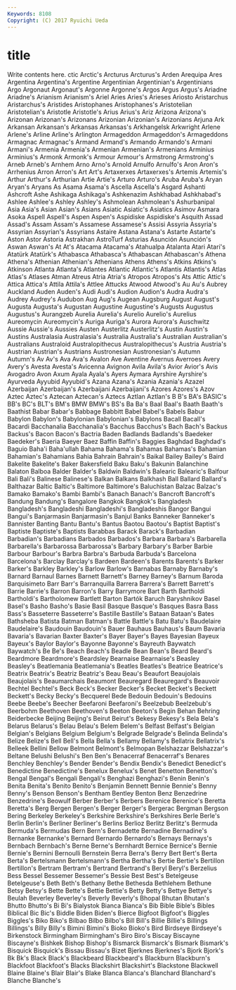 ```yaml
---
Keywords: 8108 
Copyright: (C) 2017 Ryuichi Ueda
---
```


# title

Write contents here.
ctic Arctic's Arcturus Arcturus's Arden Arequipa Ares Argentina Argentina's Argentine
Argentinian Argentinian's Argentinians Argo Argonaut Argonaut's Argonne Argonne's Argos Argus
Argus's Ariadne Ariadne's Arianism Arianism's Ariel Aries Aries's Arieses Ariosto
Aristarchus Aristarchus's Aristides Aristophanes Aristophanes's Aristotelian Aristotelian's Aristotle Aristotle's Arius
Arius's Ariz Arizona Arizona's Arizonan Arizonan's Arizonans Arizonian Arizonian's Arizonians
Arjuna Ark Arkansan Arkansan's Arkansas Arkansas's Arkhangelsk Arkwright Arlene Arlene's
Arline Arline's Arlington Armageddon Armageddon's Armageddons Armagnac Armagnac's Armand Armand's
Armando Armando's Armani Armani's Armenia Armenia's Armenian Armenian's Armenians Arminius
Arminius's Armonk Armonk's Armour Armour's Armstrong Armstrong's Arneb Arneb's Arnhem
Arno Arno's Arnold Arnulfo Arnulfo's Aron Aron's Arrhenius Arron Arron's
Art Art's Artaxerxes Artaxerxes's Artemis Artemis's Arthur Arthur's Arthurian Artie
Artie's Arturo Arturo's Aruba Aruba's Aryan Aryan's Aryans As Asama
Asama's Ascella Ascella's Asgard Ashanti Ashcroft Ashe Ashikaga Ashikaga's Ashkenazim
Ashkhabad Ashkhabad's Ashlee Ashlee's Ashley Ashley's Ashmolean Ashmolean's Ashurbanipal Asia
Asia's Asian Asian's Asians Asiatic Asiatic's Asiatics Asimov Asmara Asoka
Aspell Aspell's Aspen Aspen's Aspidiske Aspidiske's Asquith Assad Assad's Assam
Assam's Assamese Assamese's Assisi Assyria Assyria's Assyrian Assyrian's Assyrians Astaire
Astana Astana's Astarte Astarte's Aston Astor Astoria Astrakhan AstroTurf Asturias
Asunción Asunción's Aswan Aswan's At At's Atacama Atacama's Atahualpa Atalanta
Atari Atari's Atatürk Atatürk's Athabasca Athabasca's Athabascan Athabascan's Athena Athena's
Athenian Athenian's Athenians Athens Athens's Atkins Atkins's Atkinson Atlanta Atlanta's
Atlantes Atlantic Atlantic's Atlantis Atlantis's Atlas Atlas's Atlases Atman Atreus
Atria Atria's Atropos Atropos's Ats Attic Attic's Attica Attica's Attila
Attila's Attlee Attucks Atwood Atwood's Au Au's Aubrey Auckland Auden
Auden's Audi Audi's Audion Audion's Audra Audra's Audrey Audrey's Audubon
Aug Aug's Augean Augsburg August August's Augusta Augusta's Augustan Augustine
Augustine's Augusts Augustus Augustus's Aurangzeb Aurelia Aurelia's Aurelio Aurelio's Aurelius
Aureomycin Aureomycin's Auriga Auriga's Aurora Aurora's Auschwitz Aussie Aussie's Aussies
Austen Austerlitz Austerlitz's Austin Austin's Austins Australasia Australasia's Australia Australia's
Australian Australian's Australians Australoid Australopithecus Australopithecus's Austria Austria's Austrian Austrian's
Austrians Austronesian Austronesian's Autumn Autumn's Av Av's Ava Ava's Avalon
Ave Aventine Avernus Averroes Avery Avery's Avesta Avesta's Avicenna Avignon
Avila Avila's Avior Avior's Avis Avogadro Avon Axum Ayala Ayala's
Ayers Aymara Ayrshire Ayrshire's Ayurveda Ayyubid Ayyubid's Azana Azana's Azania
Azania's Azazel Azerbaijan Azerbaijan's Azerbaijani Azerbaijani's Azores Azores's Azov Aztec
Aztec's Aztecan Aztecan's Aztecs Aztlan Aztlan's B B's BA's BASIC's
BB's BC's BLT's BM's BMW BMW's BS's Ba Ba's Baal
Baal's Baath Baath's Baathist Babar Babar's Babbage Babbitt Babel Babel's
Babels Babur Babylon Babylon's Babylonian Babylonian's Babylons Bacall Bacall's Bacardi
Bacchanalia Bacchanalia's Bacchus Bacchus's Bach Bach's Backus Backus's Bacon Bacon's
Bactria Baden Badlands Badlands's Baedeker Baedeker's Baeria Baeyer Baez Baffin
Baffin's Baggies Baghdad Baghdad's Baguio Baha'i Baha'ullah Bahama Bahama's Bahamas
Bahamas's Bahamian Bahamian's Bahamians Bahia Bahrain Bahrain's Baikal Bailey Bailey's
Baird Bakelite Bakelite's Baker Bakersfield Baku Baku's Bakunin Balanchine Balaton
Balboa Balder Balder's Baldwin Baldwin's Balearic Balearic's Balfour Bali Bali's
Balinese Balinese's Balkan Balkans Balkhash Ball Ballard Ballard's Balthazar Baltic
Baltic's Baltimore Baltimore's Baluchistan Balzac Balzac's Bamako Bamako's Bambi Bambi's
Banach Banach's Bancroft Bancroft's Bandung Bandung's Bangalore Bangkok Bangkok's Bangladesh
Bangladesh's Bangladeshi Bangladeshi's Bangladeshis Bangor Bangui Bangui's Banjarmasin Banjarmasin's Banjul
Banks Banneker Banneker's Bannister Banting Bantu Bantu's Bantus Baotou Baotou's
Baptist Baptist's Baptiste Baptiste's Baptists Barabbas Barack Barack's Barbadian Barbadian's
Barbadians Barbados Barbados's Barbara Barbara's Barbarella Barbarella's Barbarossa Barbarossa's Barbary
Barbary's Barber Barbie Barbour Barbour's Barbra Barbra's Barbuda Barbuda's Barcelona
Barcelona's Barclay Barclay's Bardeen Bardeen's Barents Barents's Barker Barker's Barkley
Barkley's Barlow Barlow's Barnabas Barnaby Barnaby's Barnard Barnaul Barnes Barnett
Barnett's Barney Barney's Barnum Baroda Barquisimeto Barr Barr's Barranquilla Barrera
Barrera's Barrett Barrett's Barrie Barrie's Barron Barron's Barry Barrymore Bart
Barth Bartholdi Bartholdi's Bartholomew Bartlett Barton Bartók Baruch Baryshnikov Basel
Basel's Basho Basho's Basie Basil Basque Basque's Basques Basra Bass
Bass's Basseterre Basseterre's Bastille Bastille's Bataan Bataan's Bates Bathsheba Batista
Batman Batman's Battle Battle's Batu Batu's Baudelaire Baudelaire's Baudouin Baudouin's
Bauer Bauhaus Bauhaus's Baum Bavaria Bavaria's Bavarian Baxter Baxter's Bayer
Bayer's Bayes Bayesian Bayeux Bayeux's Baylor Baylor's Bayonne Bayonne's Bayreuth
Baywatch Baywatch's Be Be's Beach Beach's Beadle Bean Bean's Beard
Beard's Beardmore Beardmore's Beardsley Bearnaise Bearnaise's Beasley Beasley's Beatlemania Beatlemania's
Beatles Beatles's Beatrice Beatrice's Beatrix Beatrix's Beatriz Beatriz's Beau Beau's
Beaufort Beaujolais Beaujolais's Beaumarchais Beaumont Beauregard Beauregard's Beauvoir Bechtel Bechtel's
Beck Beck's Becker Becker's Becket Becket's Beckett Beckett's Becky Becky's
Becquerel Bede Bedouin Bedouin's Bedouins Beebe Beebe's Beecher Beefaroni Beefaroni's
Beelzebub Beelzebub's Beerbohm Beethoven Beethoven's Beeton Beeton's Begin Behan Behring
Beiderbecke Beijing Beijing's Beirut Beirut's Bekesy Bekesy's Bela Bela's Belarus
Belarus's Belau Belau's Belem Belem's Belfast Belfast's Belgian Belgian's Belgians
Belgium Belgium's Belgrade Belgrade's Belinda Belinda's Belize Belize's Bell Bell's
Bella Bella's Bellamy Bellamy's Bellatrix Bellatrix's Belleek Bellini Bellow Belmont
Belmont's Belmopan Belshazzar Belshazzar's Beltane Belushi Belushi's Ben Ben's Benacerraf
Benacerraf's Benares Benchley Benchley's Bender Bender's Bendix Bendix's Benedict Benedict's
Benedictine Benedictine's Benelux Benelux's Benet Benetton Benetton's Bengal Bengal's Bengali
Bengali's Benghazi Benghazi's Benin Benin's Benita Benita's Benito Benito's Benjamin
Bennett Bennie Bennie's Benny Benny's Benson Benson's Bentham Bentley Benton
Benz Benzedrine Benzedrine's Beowulf Berber Berber's Berbers Berenice Berenice's Beretta
Beretta's Berg Bergen Bergen's Berger Berger's Bergerac Bergman Bergson Bering
Berkeley Berkeley's Berkshire Berkshire's Berkshires Berle Berle's Berlin Berlin's Berliner
Berliner's Berlins Berlioz Berlitz Berlitz's Bermuda Bermuda's Bermudas Bern Bern's
Bernadette Bernadine Bernadine's Bernanke Bernanke's Bernard Bernardo Bernardo's Bernays Bernays's
Bernbach Bernbach's Berne Berne's Bernhardt Bernice Bernice's Bernie Bernie's Bernini
Bernoulli Bernstein Berra Berra's Berry Bert Bert's Berta Berta's Bertelsmann
Bertelsmann's Bertha Bertha's Bertie Bertie's Bertillon Bertillon's Bertram Bertram's Bertrand
Bertrand's Beryl Beryl's Berzelius Bess Bessel Bessemer Bessemer's Bessie Best
Best's Betelgeuse Betelgeuse's Beth Beth's Bethany Bethe Bethesda Bethlehem Bethune
Betsy Betsy's Bette Bette's Bettie Bettie's Betty Betty's Bettye Bettye's
Beulah Beverley Beverley's Beverly Beverly's Bhopal Bhutan Bhutan's Bhutto Bhutto's
Bi Bi's Bialystok Bianca Bianca's Bib Bible Bible's Bibles Biblical
Bic Bic's Biddle Biden Biden's Bierce Bigfoot Bigfoot's Biggles Biggles's
Biko Biko's Bilbao Bilbo Bilbo's Bill Bill's Billie Billie's Billings
Billings's Billy Billy's Bimini Bimini's Bioko Bioko's Bird Birdseye Birdseye's
Birkenstock Birmingham Birmingham's Biro Biro's Biscay Biscayne Biscayne's Bishkek Bishop
Bishop's Bismarck Bismarck's Bismark Bismark's Bisquick Bisquick's Bissau Bissau's Bizet
Bjerknes Bjerknes's Bjork Bjork's Bk Bk's Black Black's Blackbeard Blackbeard's
Blackburn Blackburn's Blackfoot Blackfoot's Blacks Blackshirt Blackshirt's Blackstone Blackwell Blaine
Blaine's Blair Blair's Blake Blanca Blanca's Blanchard Blanchard's Blanche Blanche's
